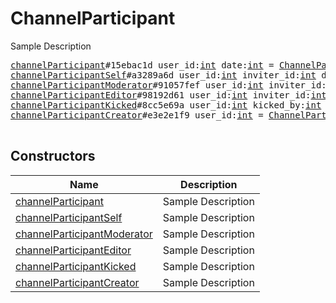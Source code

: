 # ChannelParticipant

Sample Description

<pre>
<a href="../constructor/channelParticipant.md">channelParticipant</a>#15ebac1d user_id:<a href="../type/int.md">int</a> date:<a href="../type/int.md">int</a> = <a href="../type/ChannelParticipant.md">ChannelParticipant</a>;
<a href="../constructor/channelParticipantSelf.md">channelParticipantSelf</a>#a3289a6d user_id:<a href="../type/int.md">int</a> inviter_id:<a href="../type/int.md">int</a> date:<a href="../type/int.md">int</a> = <a href="../type/ChannelParticipant.md">ChannelParticipant</a>;
<a href="../constructor/channelParticipantModerator.md">channelParticipantModerator</a>#91057fef user_id:<a href="../type/int.md">int</a> inviter_id:<a href="../type/int.md">int</a> date:<a href="../type/int.md">int</a> = <a href="../type/ChannelParticipant.md">ChannelParticipant</a>;
<a href="../constructor/channelParticipantEditor.md">channelParticipantEditor</a>#98192d61 user_id:<a href="../type/int.md">int</a> inviter_id:<a href="../type/int.md">int</a> date:<a href="../type/int.md">int</a> = <a href="../type/ChannelParticipant.md">ChannelParticipant</a>;
<a href="../constructor/channelParticipantKicked.md">channelParticipantKicked</a>#8cc5e69a user_id:<a href="../type/int.md">int</a> kicked_by:<a href="../type/int.md">int</a> date:<a href="../type/int.md">int</a> = <a href="../type/ChannelParticipant.md">ChannelParticipant</a>;
<a href="../constructor/channelParticipantCreator.md">channelParticipantCreator</a>#e3e2e1f9 user_id:<a href="../type/int.md">int</a> = <a href="../type/ChannelParticipant.md">ChannelParticipant</a>;

</pre>

## Constructors

| Name | Description |
|------|-------------|
| [channelParticipant](../constructor/channelParticipant.md) | Sample Description |
| [channelParticipantSelf](../constructor/channelParticipantSelf.md) | Sample Description |
| [channelParticipantModerator](../constructor/channelParticipantModerator.md) | Sample Description |
| [channelParticipantEditor](../constructor/channelParticipantEditor.md) | Sample Description |
| [channelParticipantKicked](../constructor/channelParticipantKicked.md) | Sample Description |
| [channelParticipantCreator](../constructor/channelParticipantCreator.md) | Sample Description |

